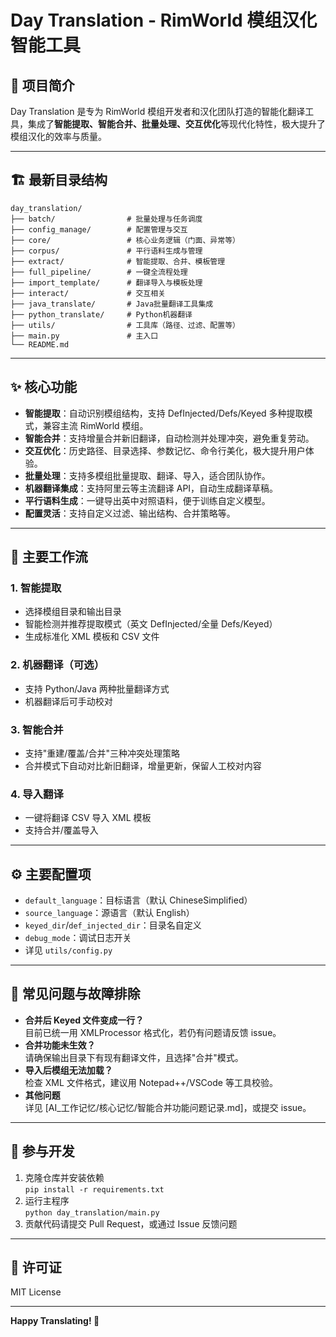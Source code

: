 # Day Translation - RimWorld 模组汉化智能工具

## 📖 项目简介

Day Translation 是专为 RimWorld 模组开发者和汉化团队打造的智能化翻译工具，集成了**智能提取、智能合并、批量处理、交互优化**等现代化特性，极大提升了模组汉化的效率与质量。

---

## 🏗️ 最新目录结构

```
day_translation/
├── batch/                # 批量处理与任务调度
├── config_manage/        # 配置管理与交互
├── core/                 # 核心业务逻辑（门面、异常等）
├── corpus/               # 平行语料生成与管理
├── extract/              # 智能提取、合并、模板管理
├── full_pipeline/        # 一键全流程处理
├── import_template/      # 翻译导入与模板处理
├── interact/             # 交互相关
├── java_translate/       # Java批量翻译工具集成
├── python_translate/     # Python机器翻译
├── utils/                # 工具库（路径、过滤、配置等）
├── main.py               # 主入口
└── README.md
```

---

## ✨ 核心功能

- **智能提取**：自动识别模组结构，支持 DefInjected/Defs/Keyed 多种提取模式，兼容主流 RimWorld 模组。
- **智能合并**：支持增量合并新旧翻译，自动检测并处理冲突，避免重复劳动。
- **交互优化**：历史路径、目录选择、参数记忆、命令行美化，极大提升用户体验。
- **批量处理**：支持多模组批量提取、翻译、导入，适合团队协作。
- **机器翻译集成**：支持阿里云等主流翻译 API，自动生成翻译草稿。
- **平行语料生成**：一键导出英中对照语料，便于训练自定义模型。
- **配置灵活**：支持自定义过滤、输出结构、合并策略等。

---

## 🚀 主要工作流

### 1. 智能提取
- 选择模组目录和输出目录
- 智能检测并推荐提取模式（英文 DefInjected/全量 Defs/Keyed）
- 生成标准化 XML 模板和 CSV 文件

### 2. 机器翻译（可选）
- 支持 Python/Java 两种批量翻译方式
- 机器翻译后可手动校对

### 3. 智能合并
- 支持"重建/覆盖/合并"三种冲突处理策略
- 合并模式下自动对比新旧翻译，增量更新，保留人工校对内容

### 4. 导入翻译
- 一键将翻译 CSV 导入 XML 模板
- 支持合并/覆盖导入

---

## ⚙️ 主要配置项

- `default_language`：目标语言（默认 ChineseSimplified）
- `source_language`：源语言（默认 English）
- `keyed_dir`/`def_injected_dir`：目录名自定义
- `debug_mode`：调试日志开关
- 详见 `utils/config.py`

---

## 🐛 常见问题与故障排除

- **合并后 Keyed 文件变成一行？**  
  目前已统一用 XMLProcessor 格式化，若仍有问题请反馈 issue。
- **合并功能未生效？**  
  请确保输出目录下有现有翻译文件，且选择"合并"模式。
- **导入后模组无法加载？**  
  检查 XML 文件格式，建议用 Notepad++/VSCode 等工具校验。
- **其他问题**  
  详见 [AI_工作记忆/核心记忆/智能合并功能问题记录.md]，或提交 issue。

---

## 🤝 参与开发

1. 克隆仓库并安装依赖  
   `pip install -r requirements.txt`
2. 运行主程序  
   `python day_translation/main.py`
3. 贡献代码请提交 Pull Request，或通过 Issue 反馈问题

---

## 📄 许可证

MIT License

---

**Happy Translating! 🌟**
